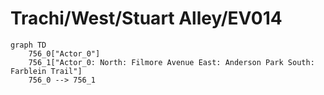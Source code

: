 # Trachi/West/Stuart Alley/EV014


```mermaid
graph TD
    756_0["Actor_0"]
    756_1["Actor_0: North: Filmore Avenue East: Anderson Park South: Farblein Trail"]
    756_0 --> 756_1
```